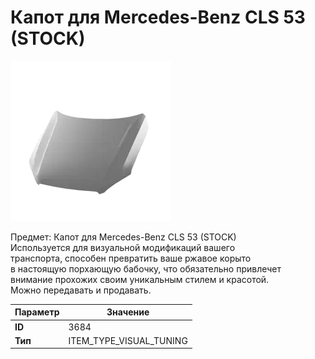 # Капот для Mercedes-Benz CLS 53 (STOCK)

![Item Image](../img/3684.webp?raw=true)

Предмет: Капот для Mercedes-Benz CLS 53 (STOCK)<br>Используется для визуальной модификаций вашего<br>транспорта, способен превратить ваше ржавое корыто<br>в настоящую порхающую бабочку, что обязательно привлечет<br>внимание прохожих своим уникальным стилем и красотой.<br>Можно передавать и продавать.


| Параметр | Значение |
|----------|----------|
| **ID** | 3684 |
| **Тип** | ITEM_TYPE_VISUAL_TUNING |

